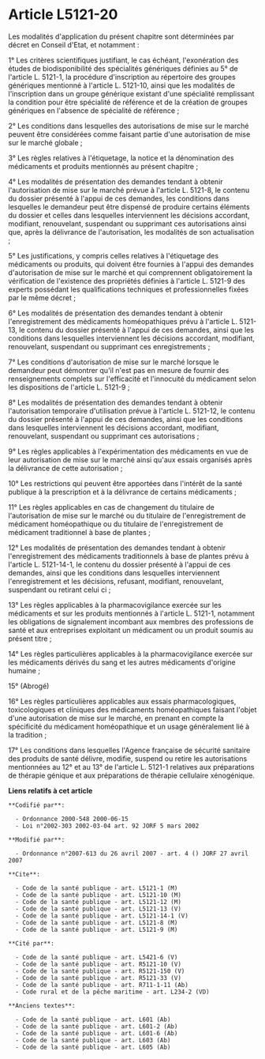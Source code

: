 # Article L5121-20

Les modalités d'application du présent chapitre sont déterminées par décret en Conseil d'Etat, et notamment :

1° Les critères scientifiques justifiant, le cas échéant, l'exonération des études de biodisponibilité des spécialités
génériques définies au 5° de l'article L. 5121-1, la procédure d'inscription au répertoire des groupes génériques mentionné à
l'article L. 5121-10, ainsi que les modalités de l'inscription dans un groupe générique existant d'une spécialité remplissant
la condition pour être spécialité de référence et de la création de groupes génériques en l'absence de spécialité de
référence ;

2° Les conditions dans lesquelles des autorisations de mise sur le marché peuvent être considérées comme faisant partie d'une
autorisation de mise sur le marché globale ;

3° Les règles relatives à l'étiquetage, la notice et la dénomination des médicaments et produits mentionnés au présent
chapitre ;

4° Les modalités de présentation des demandes tendant à obtenir l'autorisation de mise sur le marché prévue à l'article L.
5121-8, le contenu du dossier présenté à l'appui de ces demandes, les conditions dans lesquelles le demandeur peut être
dispensé de produire certains éléments du dossier et celles dans lesquelles interviennent les décisions accordant, modifiant,
renouvelant, suspendant ou supprimant ces autorisations ainsi que, après la délivrance de l'autorisation, les modalités de
son actualisation ;

5° Les justifications, y compris celles relatives à l'étiquetage des médicaments ou produits, qui doivent être fournies à
l'appui des demandes d'autorisation de mise sur le marché et qui comprennent obligatoirement la vérification de l'existence
des propriétés définies à l'article L. 5121-9 des experts possédant les qualifications techniques et professionnelles fixées
par le même décret ;

6° Les modalités de présentation des demandes tendant à obtenir l'enregistrement des médicaments homéopathiques prévu à
l'article L. 5121-13, le contenu du dossier présenté à l'appui de ces demandes, ainsi que les conditions dans lesquelles
interviennent les décisions accordant, modifiant, renouvelant, suspendant ou supprimant ces enregistrements ;

7° Les conditions d'autorisation de mise sur le marché lorsque le demandeur peut démontrer qu'il n'est pas en mesure de
fournir des renseignements complets sur l'efficacité et l'innocuité du médicament selon les dispositions de l'article L.
5121-9 ;

8° Les modalités de présentation des demandes tendant à obtenir l'autorisation temporaire d'utilisation prévue à l'article L.
5121-12, le contenu du dossier présenté à l'appui de ces demandes, ainsi que les conditions dans lesquelles interviennent les
décisions accordant, modifiant, renouvelant, suspendant ou supprimant ces autorisations ;

9° Les règles applicables à l'expérimentation des médicaments en vue de leur autorisation de mise sur le marché ainsi qu'aux
essais organisés après la délivrance de cette autorisation ;

10° Les restrictions qui peuvent être apportées dans l'intérêt de la santé publique à la prescription et à la délivrance de
certains médicaments ;

11° Les règles applicables en cas de changement du titulaire de l'autorisation de mise sur le marché ou du titulaire de
l'enregistrement de médicament homéopathique ou du titulaire de l'enregistrement de médicament traditionnel à base de
plantes ;

12° Les modalités de présentation des demandes tendant à obtenir l'enregistrement des médicaments traditionnels à base de
plantes prévu à l'article L. 5121-14-1, le contenu du dossier présenté à l'appui de ces demandes, ainsi que les conditions
dans lesquelles interviennent l'enregistrement et les décisions, refusant, modifiant, renouvelant, suspendant ou retirant
celui ci ;

13° Les règles applicables à la pharmacovigilance exercée sur les médicaments et sur les produits mentionnés à l'article L.
5121-1, notamment les obligations de signalement incombant aux membres des professions de santé et aux entreprises exploitant
un médicament ou un produit soumis au présent titre ;

14° Les règles particulières applicables à la pharmacovigilance exercée sur les médicaments dérivés du sang et les autres
médicaments d'origine humaine ;

15° (Abrogé)

16° Les règles particulières applicables aux essais pharmacologiques, toxicologiques et cliniques des médicaments
homéopathiques faisant l'objet d'une autorisation de mise sur le marché, en prenant en compte la spécificité du médicament
homéopathique et un usage généralement lié à la tradition ;

17° Les conditions dans lesquelles l'Agence française de sécurité sanitaire des produits de santé délivre, modifie, suspend
ou retire les autorisations mentionnées au 12° et au 13° de l'article L. 5121-1 relatives aux préparations de thérapie
génique et aux préparations de thérapie cellulaire xénogénique.

**Liens relatifs à cet article**

	**Codifié par**:

	  - Ordonnance 2000-548 2000-06-15
	  - Loi n°2002-303 2002-03-04 art. 92 JORF 5 mars 2002

	**Modifié par**:

	  - Ordonnance n°2007-613 du 26 avril 2007 - art. 4 () JORF 27 avril 2007

	**Cite**:

	  - Code de la santé publique - art. L5121-1 (M)
	  - Code de la santé publique - art. L5121-10 (M)
	  - Code de la santé publique - art. L5121-12 (M)
	  - Code de la santé publique - art. L5121-13 (V)
	  - Code de la santé publique - art. L5121-14-1 (V)
	  - Code de la santé publique - art. L5121-8 (M)
	  - Code de la santé publique - art. L5121-9 (M)

	**Cité par**:

	  - Code de la santé publique - art. L5421-6 (V)
	  - Code de la santé publique - art. R5121-10 (V)
	  - Code de la santé publique - art. R5121-150 (V)
	  - Code de la santé publique - art. R5121-33 (V)
	  - Code de la santé publique - art. R711-1-11 (Ab)
	  - Code rural et de la pêche maritime - art. L234-2 (VD)

	**Anciens textes**:

	  - Code de la santé publique - art. L601 (Ab)
	  - Code de la santé publique - art. L601-2 (Ab)
	  - Code de la santé publique - art. L601-6 (Ab)
	  - Code de la santé publique - art. L603 (Ab)
	  - Code de la santé publique - art. L605 (Ab)
